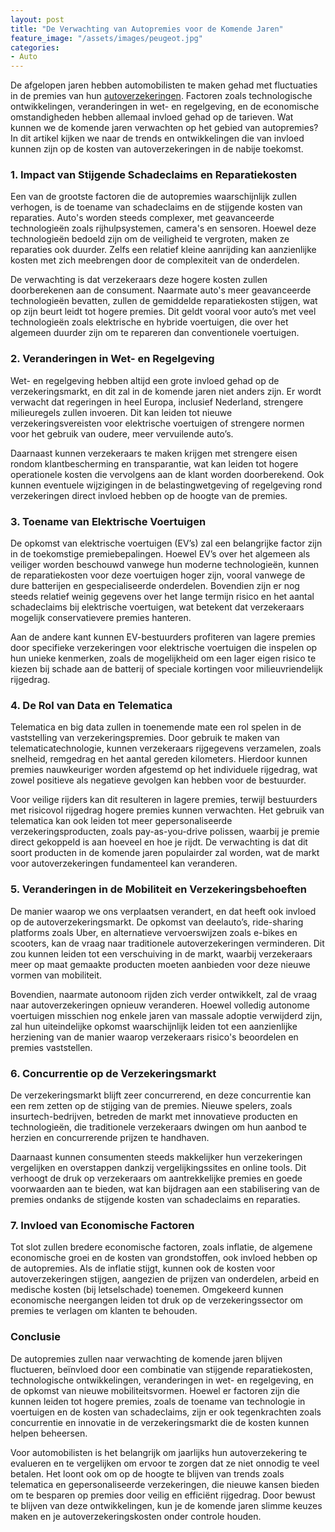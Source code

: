 ```yaml
---
layout: post
title: "De Verwachting van Autopremies voor de Komende Jaren"
feature_image: "/assets/images/peugeot.jpg"
categories:
- Auto
---
```


De afgelopen jaren hebben automobilisten te maken gehad met fluctuaties in de premies van hun [autoverzekeringen](https://www.pricewise.nl/autoverzekering/autoverzekering-vergelijken/). Factoren zoals technologische ontwikkelingen, veranderingen in wet- en regelgeving, en de economische omstandigheden hebben allemaal invloed gehad op de tarieven. Wat kunnen we de komende jaren verwachten op het gebied van autopremies? In dit artikel kijken we naar de trends en ontwikkelingen die van invloed kunnen zijn op de kosten van autoverzekeringen in de nabije toekomst.

### **1\. Impact van Stijgende Schadeclaims en Reparatiekosten**

Een van de grootste factoren die de autopremies waarschijnlijk zullen verhogen, is de toename van schadeclaims en de stijgende kosten van reparaties. Auto's worden steeds complexer, met geavanceerde technologieën zoals rijhulpsystemen, camera's en sensoren. Hoewel deze technologieën bedoeld zijn om de veiligheid te vergroten, maken ze reparaties ook duurder. Zelfs een relatief kleine aanrijding kan aanzienlijke kosten met zich meebrengen door de complexiteit van de onderdelen.

De verwachting is dat verzekeraars deze hogere kosten zullen doorberekenen aan de consument. Naarmate auto's meer geavanceerde technologieën bevatten, zullen de gemiddelde reparatiekosten stijgen, wat op zijn beurt leidt tot hogere premies. Dit geldt vooral voor auto’s met veel technologieën zoals elektrische en hybride voertuigen, die over het algemeen duurder zijn om te repareren dan conventionele voertuigen.

### **2\. Veranderingen in Wet- en Regelgeving**

Wet- en regelgeving hebben altijd een grote invloed gehad op de verzekeringsmarkt, en dit zal in de komende jaren niet anders zijn. Er wordt verwacht dat regeringen in heel Europa, inclusief Nederland, strengere milieuregels zullen invoeren. Dit kan leiden tot nieuwe verzekeringsvereisten voor elektrische voertuigen of strengere normen voor het gebruik van oudere, meer vervuilende auto’s.

Daarnaast kunnen verzekeraars te maken krijgen met strengere eisen rondom klantbescherming en transparantie, wat kan leiden tot hogere operationele kosten die vervolgens aan de klant worden doorberekend. Ook kunnen eventuele wijzigingen in de belastingwetgeving of regelgeving rond verzekeringen direct invloed hebben op de hoogte van de premies.

### **3\. Toename van Elektrische Voertuigen**

De opkomst van elektrische voertuigen (EV’s) zal een belangrijke factor zijn in de toekomstige premiebepalingen. Hoewel EV’s over het algemeen als veiliger worden beschouwd vanwege hun moderne technologieën, kunnen de reparatiekosten voor deze voertuigen hoger zijn, vooral vanwege de dure batterijen en gespecialiseerde onderdelen. Bovendien zijn er nog steeds relatief weinig gegevens over het lange termijn risico en het aantal schadeclaims bij elektrische voertuigen, wat betekent dat verzekeraars mogelijk conservatievere premies hanteren.

Aan de andere kant kunnen EV-bestuurders profiteren van lagere premies door specifieke verzekeringen voor elektrische voertuigen die inspelen op hun unieke kenmerken, zoals de mogelijkheid om een lager eigen risico te kiezen bij schade aan de batterij of speciale kortingen voor milieuvriendelijk rijgedrag.

### **4\. De Rol van Data en Telematica**

Telematica en big data zullen in toenemende mate een rol spelen in de vaststelling van verzekeringspremies. Door gebruik te maken van telematicatechnologie, kunnen verzekeraars rijgegevens verzamelen, zoals snelheid, remgedrag en het aantal gereden kilometers. Hierdoor kunnen premies nauwkeuriger worden afgestemd op het individuele rijgedrag, wat zowel positieve als negatieve gevolgen kan hebben voor de bestuurder.

Voor veilige rijders kan dit resulteren in lagere premies, terwijl bestuurders met risicovol rijgedrag hogere premies kunnen verwachten. Het gebruik van telematica kan ook leiden tot meer gepersonaliseerde verzekeringsproducten, zoals pay-as-you-drive polissen, waarbij je premie direct gekoppeld is aan hoeveel en hoe je rijdt. De verwachting is dat dit soort producten in de komende jaren populairder zal worden, wat de markt voor autoverzekeringen fundamenteel kan veranderen.

### **5\. Veranderingen in de Mobiliteit en Verzekeringsbehoeften**

De manier waarop we ons verplaatsen verandert, en dat heeft ook invloed op de autoverzekeringsmarkt. De opkomst van deelauto’s, ride-sharing platforms zoals Uber, en alternatieve vervoerswijzen zoals e-bikes en scooters, kan de vraag naar traditionele autoverzekeringen verminderen. Dit zou kunnen leiden tot een verschuiving in de markt, waarbij verzekeraars meer op maat gemaakte producten moeten aanbieden voor deze nieuwe vormen van mobiliteit.

Bovendien, naarmate autonoom rijden zich verder ontwikkelt, zal de vraag naar autoverzekeringen opnieuw veranderen. Hoewel volledig autonome voertuigen misschien nog enkele jaren van massale adoptie verwijderd zijn, zal hun uiteindelijke opkomst waarschijnlijk leiden tot een aanzienlijke herziening van de manier waarop verzekeraars risico's beoordelen en premies vaststellen.

### **6\. Concurrentie op de Verzekeringsmarkt**

De verzekeringsmarkt blijft zeer concurrerend, en deze concurrentie kan een rem zetten op de stijging van de premies. Nieuwe spelers, zoals insurtech-bedrijven, betreden de markt met innovatieve producten en technologieën, die traditionele verzekeraars dwingen om hun aanbod te herzien en concurrerende prijzen te handhaven.

Daarnaast kunnen consumenten steeds makkelijker hun verzekeringen vergelijken en overstappen dankzij vergelijkingssites en online tools. Dit verhoogt de druk op verzekeraars om aantrekkelijke premies en goede voorwaarden aan te bieden, wat kan bijdragen aan een stabilisering van de premies ondanks de stijgende kosten van schadeclaims en reparaties.

### **7\. Invloed van Economische Factoren**

Tot slot zullen bredere economische factoren, zoals inflatie, de algemene economische groei en de kosten van grondstoffen, ook invloed hebben op de autopremies. Als de inflatie stijgt, kunnen ook de kosten voor autoverzekeringen stijgen, aangezien de prijzen van onderdelen, arbeid en medische kosten (bij letselschade) toenemen. Omgekeerd kunnen economische neergangen leiden tot druk op de verzekeringssector om premies te verlagen om klanten te behouden.

### **Conclusie**

De autopremies zullen naar verwachting de komende jaren blijven fluctueren, beïnvloed door een combinatie van stijgende reparatiekosten, technologische ontwikkelingen, veranderingen in wet- en regelgeving, en de opkomst van nieuwe mobiliteitsvormen. Hoewel er factoren zijn die kunnen leiden tot hogere premies, zoals de toename van technologie in voertuigen en de kosten van schadeclaims, zijn er ook tegenkrachten zoals concurrentie en innovatie in de verzekeringsmarkt die de kosten kunnen helpen beheersen.

Voor automobilisten is het belangrijk om jaarlijks hun autoverzekering te evalueren en te vergelijken om ervoor te zorgen dat ze niet onnodig te veel betalen. Het loont ook om op de hoogte te blijven van trends zoals telematica en gepersonaliseerde verzekeringen, die nieuwe kansen bieden om te besparen op premies door veilig en efficiënt rijgedrag. Door bewust te blijven van deze ontwikkelingen, kun je de komende jaren slimme keuzes maken en je autoverzekeringskosten onder controle houden.

